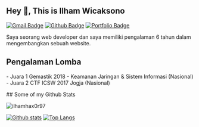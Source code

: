 ## Hey 👋, This is Ilham Wicaksono
[![Gmail Badge](https://img.shields.io/badge/-revaheavenz@gmail.com-c14438?style=flat&logo=Gmail&logoColor=white&link=mailto:revaheavenz@gmail.com)](mailto:revaheavenz@gmail.com) [![Github Badge](https://img.shields.io/badge/-ilhamhax0r97-grey?style=flat&logo=github&logoColor=white&link=https://github.com/ilhamhax0r97/)](https://www.github.com/ilhamhax0r97/) [![Portfolio Badge](https://img.shields.io/badge/portfolio-web-blue?style=flat&link=https://www.ilhamwicaksono.web.id/)](https://www.ilhamwicaksono.web.id/) <p align='left'>Saya seorang web developer dan saya memiliki pengalaman 6 tahun dalam mengembangkan sebuah website.</p>
## Pengalaman Lomba
<p align='left'>- Juara 1 Gemastik 2018 - Keamanan Jaringan & Sistem Informasi (Nasional)<br>- Juara 2 CTF ICSW 2017 Jogja (Nasional)</p>
## Some of my Github Stats
<p align=left> <img src=https://komarev.com/ghpvc/?username=ilhamhax0r97 alt=ilhamhax0r97 /> </p>

[![Github stats](https://github-readme-stats.vercel.app/api?username=ilhamhax0r97&show_icons=true&include_all_commits=true)](https://github.com/ilhamhax0r97/github-readme-stats)
[![Top Langs](https://github-readme-stats.vercel.app/api/top-langs/?username=ilhamhax0r97&layout=compact)](https://github.com/ilhamhax0r97/github-readme-stats)
